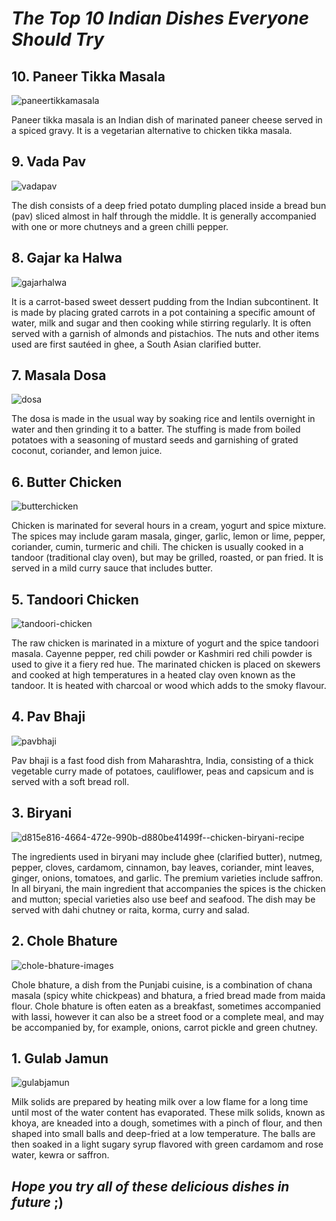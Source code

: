 # _The Top 10 Indian Dishes Everyone Should Try_


## **10. Paneer Tikka Masala**

![paneertikkamasala](https://user-images.githubusercontent.com/36171682/36572324-10bc8674-1809-11e8-8909-5f9ce4ffacbd.jpg)

Paneer tikka masala is an Indian dish of marinated paneer cheese served in a spiced gravy. It is a vegetarian alternative to chicken tikka masala.


## **9. Vada Pav**

![vadapav](https://user-images.githubusercontent.com/36171682/36572201-625d2b38-1808-11e8-90aa-ac5b888f963a.jpg)

The dish consists of a deep fried potato dumpling placed inside a bread bun (pav) sliced almost in half through the middle. It is generally accompanied with one or more chutneys and a green chilli pepper.


## **8. Gajar ka Halwa** 

![gajarhalwa](https://user-images.githubusercontent.com/36171682/36572380-7bd1a7e6-1809-11e8-9b39-538039ffaaa9.JPG)

It is a carrot-based sweet dessert pudding from the Indian subcontinent. It is made by placing grated carrots in a pot containing a specific amount of water, milk and sugar and then cooking while stirring regularly. It is often served with a garnish of almonds and pistachios. The nuts and other items used are first sautéed in ghee, a South Asian clarified butter.


## **7. Masala Dosa**

![dosa](https://user-images.githubusercontent.com/36171682/36572471-fec6ed6e-1809-11e8-8672-43dfd98d0897.jpg)

The dosa is made in the usual way by soaking rice and lentils overnight in water and then grinding it to a batter. The stuffing is made from boiled potatoes with a seasoning of mustard seeds and garnishing of grated coconut, coriander, and lemon juice.


## **6. Butter Chicken**

![butterchicken](https://user-images.githubusercontent.com/36171682/36572550-74a82778-180a-11e8-9f7e-6a67a116583e.jpg)

Chicken is marinated for several hours in a cream, yogurt and spice mixture. The spices may include garam masala, ginger, garlic, lemon or lime, pepper, coriander, cumin, turmeric and chili. The chicken is usually cooked in a tandoor (traditional clay oven), but may be grilled, roasted, or pan fried. It is served in a mild curry sauce that includes butter. 


## **5. Tandoori Chicken**

![tandoori-chicken](https://user-images.githubusercontent.com/36171682/36572639-f361df0a-180a-11e8-8441-f9e4cbf9de29.jpg)

The raw chicken is marinated in a mixture of yogurt and the spice tandoori masala. Cayenne pepper, red chili powder or Kashmiri red chili powder is used to give it a fiery red hue. The marinated chicken is placed on skewers and cooked at high temperatures in a heated clay oven known as the tandoor. It is heated with charcoal or wood which adds to the smoky flavour. 


## **4. Pav Bhaji**

![pavbhaji](https://user-images.githubusercontent.com/36171682/36572704-4aba05ca-180b-11e8-9308-cdf242fcec20.jpg)

Pav bhaji is a fast food dish from Maharashtra, India, consisting of a thick vegetable curry made of potatoes, cauliflower, peas and capsicum and is served with a soft bread roll.


## **3. Biryani**

![d815e816-4664-472e-990b-d880be41499f--chicken-biryani-recipe](https://user-images.githubusercontent.com/36171682/36572867-028c0b1c-180c-11e8-9f97-fc53b61e614f.jpg)

The ingredients used in biryani may include ghee (clarified butter), nutmeg, pepper, cloves, cardamom, cinnamon, bay leaves, coriander, mint leaves, ginger, onions, tomatoes, and garlic. The premium varieties include saffron. In all biryani, the main ingredient that accompanies the spices is the chicken and mutton; special varieties also use beef and seafood. The dish may be served with dahi chutney or raita, korma, curry and salad.


## **2. Chole Bhature**

![chole-bhature-images](https://user-images.githubusercontent.com/36171682/36573043-d934b902-180c-11e8-8ab8-e557f263bd72.jpg)

Chole bhature, a dish from the Punjabi cuisine, is a combination of chana masala (spicy white chickpeas) and bhatura, a fried bread made from maida flour. Chole bhature is often eaten as a breakfast, sometimes accompanied with lassi, however it can also be a street food or a complete meal, and may be accompanied by, for example, onions, carrot pickle and green chutney.


## **1. Gulab Jamun**

![gulabjamun](https://user-images.githubusercontent.com/36171682/36573113-46ae5146-180d-11e8-8317-dc07d161323b.jpg)

Milk solids are prepared by heating milk over a low flame for a long time until most of the water content has evaporated. These milk solids, known as khoya, are kneaded into a dough, sometimes with a pinch of flour, and then shaped into small balls and deep-fried at a low temperature. The balls are then soaked in a light sugary syrup flavored with green cardamom and rose water, kewra or saffron.



## _Hope you try all of these delicious dishes in future_ ;)

